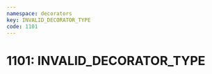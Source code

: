 ```yaml
---
namespace: decorators
key: INVALID_DECORATOR_TYPE
code: 1101
---
```


# 1101: INVALID_DECORATOR_TYPE
